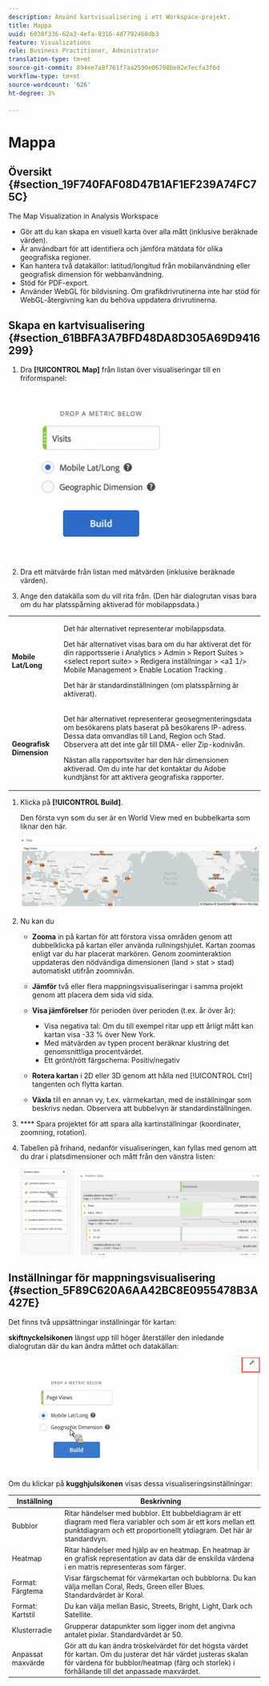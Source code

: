 ```yaml
---
description: Använd kartvisualisering i ett Workspace-projekt.
title: Mappa
uuid: 6038f336-62a3-4efa-8316-4d7792468db3
feature: Visualizations
role: Business Practitioner, Administrator
translation-type: tm+mt
source-git-commit: 894ee7a8f761f7aa2590e06708be82e7ecfa3f6d
workflow-type: tm+mt
source-wordcount: '626'
ht-degree: 3%

---
```



# Mappa

## Översikt {#section_19F740FAF08D47B1AF1EF239A74FC75C}

The Map Visualization in Analysis Workspace

* Gör att du kan skapa en visuell karta över alla mått (inklusive beräknade värden).
* Är användbart för att identifiera och jämföra mätdata för olika geografiska regioner.
* Kan hantera två datakällor: latitud/longitud från mobilanvändning eller geografisk dimension för webbanvändning.
* Stöd för PDF-export.
* Använder WebGL för bildvisning. Om grafikdrivrutinerna inte har stöd för WebGL-återgivning kan du behöva uppdatera drivrutinerna.

## Skapa en kartvisualisering {#section_61BBFA3A7BFD48DA8D305A69D9416299}

1. Dra **[!UICONTROL Map]** från listan över visualiseringar till en friformspanel:

   ![](assets/map-viz1.png)

1. Dra ett mätvärde från listan med mätvärden (inklusive beräknade värden).
1. Ange den datakälla som du vill rita från. (Den här dialogrutan visas bara om du har platsspårning aktiverad för mobilappsdata.)

<table id="table_CD54B433464B4282A7524FB187016C47"> 
 <tbody> 
  <tr> 
   <td colname="col1"> <p><b>Mobile Lat/Long</b> </p> </td> 
   <td colname="col2"> <p>Det här alternativet representerar mobilappsdata. </p> <p>Det här alternativet visas bara om du har aktiverat det för din rapportsserie i <span class="ignoretag"> <span class="uicontrol"> Analytics </span> &gt; <span class="uicontrol"> Admin </span> &gt; <span class="uicontrol"> Report Suites </span> &gt; <span class="uicontrol"> &lt;select report suite&gt; </span> &gt; <span class="uicontrol"> Redigera inställningar </span> &gt; &lt;a1 1/&gt; Mobile Management </span> &gt; <span class="uicontrol"> Enable Location Tracking </span> </span>.<span class="uicontrol"> </span></p> <p>Det här är standardinställningen (om platsspårning är aktiverat). </p> </td> 
  </tr> 
  <tr> 
   <td colname="col1"> <p><b>Geografisk Dimension  </b> </p> </td> 
   <td colname="col2"> <p>Det här alternativet representerar geosegmenteringsdata om besökarens plats baserat på besökarens IP-adress. Dessa data omvandlas till Land, Region och Stad. Observera att det inte går till DMA- eller Zip-kodnivån. </p> <p>Nästan alla rapportsviter har den här dimensionen aktiverad. Om du inte har det kontaktar du Adobe kundtjänst för att aktivera geografiska rapporter. </p> </td> 
  </tr> 
 </tbody> 
</table>

1. Klicka på **[!UICONTROL Build]**.

   Den första vyn som du ser är en World View med en bubbelkarta som liknar den här.

   ![](assets/bubble-world-view.png)

1. Nu kan du

   * **Zooma** in på kartan för att förstora vissa områden genom att dubbelklicka på kartan eller använda rullningshjulet. Kartan zoomas enligt var du har placerat markören. Genom zoominteraktion uppdateras den nödvändiga dimensionen (land > stat > stad) automatiskt utifrån zoomnivån.
   * **Jämför** två eller flera mappningsvisualiseringar i samma projekt genom att placera dem sida vid sida.
   * **Visa jämförelser** för perioden över perioden (t.ex. år över år):

      * Visa negativa tal: Om du till exempel ritar upp ett årligt mått kan kartan visa -33 % över New York.
      * Med mätvärden av typen procent beräknar klustring det genomsnittliga procentvärdet.
      * Ett grönt/rött färgschema: Positiv/negativ
   * **Rotera kartan** i 2D eller 3D genom att hålla ned  [!UICONTROL Ctrl] tangenten och flytta kartan.

   * **Växla** till en annan vy, t.ex. värmekartan, med de  [](/help/analyze/analysis-workspace/visualizations/map-visualization.md#section_5F89C620A6AA42BC8E0955478B3A427E) inställningar som beskrivs nedan. Observera att bubbelvyn är standardinställningen.


1. **** Spara projektet för att spara alla kartinställningar (koordinater, zoomning, rotation).
1. Tabellen på frihand, nedanför visualiseringen, kan fyllas med genom att du drar i platsdimensioner och mått från den vänstra listen:

   ![](assets/location-dimensions.png)

## Inställningar för mappningsvisualisering {#section_5F89C620A6AA42BC8E0955478B3A427E}

Det finns två uppsättningar inställningar för kartan:

**skiftnyckelsikonen** längst upp till höger återställer den inledande dialogrutan där du kan ändra måttet och datakällan:

![](assets/map-wrench.png)

Om du klickar på **kugghjulsikonen** visas dessa visualiseringsinställningar:

| Inställning | Beskrivning |
|--- |--- |
| Bubblor | Ritar händelser med bubblor. Ett bubbeldiagram är ett diagram med flera variabler och som är ett kors mellan ett punktdiagram och ett proportionellt ytdiagram. Det här är standardvyn. |
| Heatmap | Ritar händelser med hjälp av en heatmap. En heatmap är en grafisk representation av data där de enskilda värdena i en matris representeras som färger. |
| Format: Färgtema | Visar färgschemat för värmekartan och bubblorna. Du kan välja mellan Coral, Reds, Green eller Blues. Standardvärdet är Koral. |
| Format: Kartstil | Du kan välja mellan Basic, Streets, Bright, Light, Dark och Satellite. |
| Klusterradie | Grupperar datapunkter som ligger inom det angivna antalet pixlar. Standardvärdet är 50. |
| Anpassat maxvärde | Gör att du kan ändra tröskelvärdet för det högsta värdet för kartan. Om du justerar det här värdet justeras skalan för värdena för bubblor/heatmap (färg och storlek) i förhållande till det anpassade maxvärdet. |
